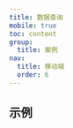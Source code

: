 ```yaml
---
title: 数据查询
mobile: true
toc: content
group:
  title: 案例
nav:
  title: 移动端
  order: 6
---
```


## 示例

<code src="./index.tsx"></code>
